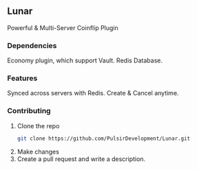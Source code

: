 ## Lunar

Powerful & Multi-Server Coinflip Plugin

### Dependencies

Economy plugin, which support Vault.
Redis Database.

### Features

Synced across servers with Redis.
Create & Cancel anytime.

### Contributing

1. Clone the repo
   ```sh
   git clone https://github.com/PulsirDevelopment/Lunar.git
   ```
2. Make changes
3. Create a pull request and write a description.
